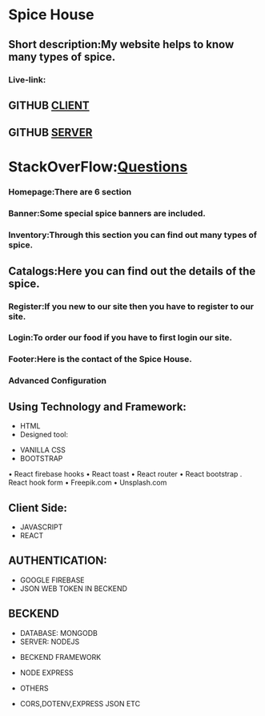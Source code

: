 # Spice House

## Short description:My website helps to know many types of spice.



### Live-link:
## GITHUB [CLIENT]()
## GITHUB [SERVER]()
# StackOverFlow:[Questions](https://stackoverflow.com/questions/72185583/where-to-find-username-and-password-in-mongodb)

### Homepage:There are 6 section
### Banner:Some special spice banners are included.
### Inventory:Through this section you can find out many types of spice.
## Catalogs:Here you can find out the details of the spice.
### Register:If you new to our site then you have to register to our site. 
### Login:To order our food if you have to first login our site.
### Footer:Here is the contact of the Spice House.


### Advanced Configuration

## Using Technology and Framework:
* HTML
* Designed tool:
- VANILLA CSS
- BOOTSTRAP

•	React firebase hooks
•	React toast
•	React router
•	React bootstrap
.   React hook form
•	Freepik.com
•	Unsplash.com


## Client Side:
- JAVASCRIPT
- REACT

## AUTHENTICATION:
- GOOGLE FIREBASE
- JSON WEB TOKEN IN BECKEND


## BECKEND
- DATABASE: MONGODB
- SERVER: NODEJS

* BECKEND FRAMEWORK
- NODE EXPRESS

* OTHERS
- CORS,DOTENV,EXPRESS JSON ETC